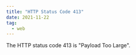 ```yaml
---
title: "HTTP Status Code 413"
date: 2021-11-22
tag:
  - web
---
```


The HTTP status code 413 is "Payload Too Large".
